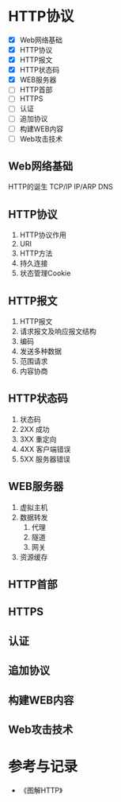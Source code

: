 # HTTP协议

- [x] Web网络基础
- [x] HTTP协议
- [x] HTTP报文
- [x] HTTP状态码
- [x] WEB服务器
- [ ] HTTP首部
- [ ] HTTPS
- [ ] 认证
- [ ] 追加协议
- [ ] 构建WEB内容
- [ ] Web攻击技术

## Web网络基础

HTTP的诞生
TCP/IP
IP/ARP
DNS

## HTTP协议

1. HTTP协议作用
1. URI
1. HTTP方法
1. 持久连接
1. 状态管理Cookie

## HTTP报文

1. HTTP报文
2. 请求报文及响应报文结构
3. 编码
4. 发送多种数据
5. 范围请求
6. 内容协商

## HTTP状态码

1. 状态码
2. 2XX 成功
3. 3XX 重定向
4. 4XX 客户端错误
5. 5XX 服务器错误

## WEB服务器

1. 虚拟主机
1. 数据转发
    1. 代理
    1. 隧道
    1. 网关
1. 资源缓存

## HTTP首部


## HTTPS


## 认证


## 追加协议


## 构建WEB内容


## Web攻击技术

# 参考与记录

- 《图解HTTP》